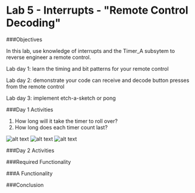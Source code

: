 Lab 5 - Interrupts - "Remote Control Decoding"
========

###Objectives

In this lab, use knowledge of interrupts and the Timer_A subsytem to reverse engineer a remote control.

Lab day 1: learn the timing and bit patterns for your remote control

Lab day 2: demonstrate your code can receive and decode button presses from the remote control

Lab day 3: implement etch-a-sketch or pong

###Day 1 Activities

1) How long will it take the timer to roll over?
2) How long does each timer count last?

![alt text]()
![alt text]()
![alt text]()

###Day 2 Activities



###Required Functionality

###A Functionality

###Conclusion

